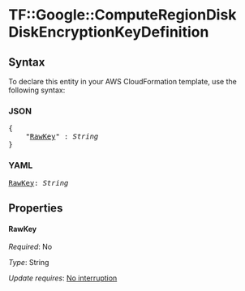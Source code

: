 # TF::Google::ComputeRegionDisk DiskEncryptionKeyDefinition

## Syntax

To declare this entity in your AWS CloudFormation template, use the following syntax:

### JSON

<pre>
{
    "<a href="#rawkey" title="RawKey">RawKey</a>" : <i>String</i>
}
</pre>

### YAML

<pre>
<a href="#rawkey" title="RawKey">RawKey</a>: <i>String</i>
</pre>

## Properties

#### RawKey

_Required_: No

_Type_: String

_Update requires_: [No interruption](https://docs.aws.amazon.com/AWSCloudFormation/latest/UserGuide/using-cfn-updating-stacks-update-behaviors.html#update-no-interrupt)

